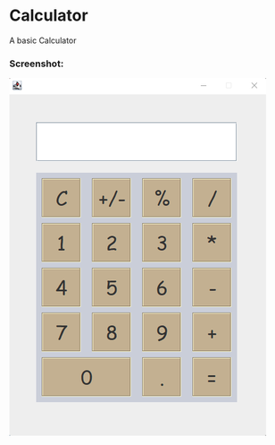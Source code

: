 # Calculator
A basic Calculator

### Screenshot:

![alt text](https://github.com/yanshiyou123/Calculator/blob/main/img/Calculator.png)
